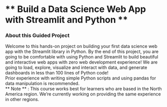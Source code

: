 # ** Build a Data Science Web App with Streamlit and Python **

### About this Guided Project
Welcome to this hands-on project on building your first data science web app with the Streamlit library in Python. By the end of this project, you are going to be comfortable with using Python and Streamlit to build beautiful and interactive web apps with zero web development experience! We are going to load, explore, visualize and interact with data, and generate dashboards in less than 100 lines of Python code! </br>
Prior experience with writing simple Python scripts and using pandas for data manipulation is recommended.</br>
** Note ** : This course works best for learners who are based in the North America region. We’re currently working on providing the same experience in other regions.</br>
